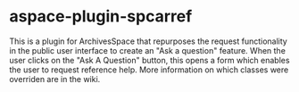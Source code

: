 # aspace-plugin-spcarref
This is a plugin for ArchivesSpace that repurposes the request functionality in the public user interface to create an "Ask a question" feature.
When the user clicks on the "Ask A Question" button, this opens a form which enables the user to request reference help.  More information on which classes were overriden are in the wiki.
